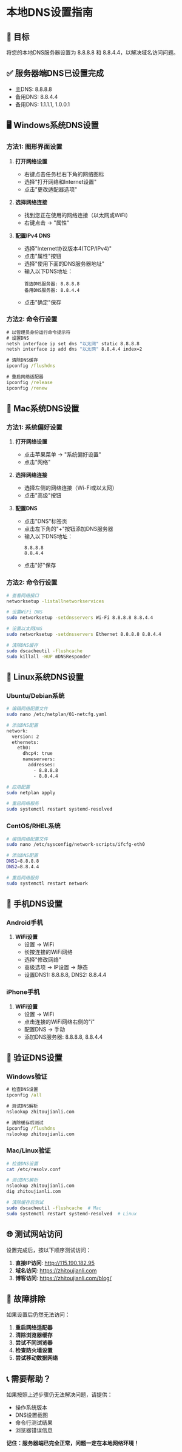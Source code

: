 # 本地DNS设置指南

## 🎯 目标
将您的本地DNS服务器设置为 8.8.8.8 和 8.8.4.4，以解决域名访问问题。

## ✅ 服务器端DNS已设置完成
- 主DNS: 8.8.8.8
- 备用DNS: 8.8.4.4
- 备用DNS: 1.1.1.1, 1.0.0.1

## 🖥️ Windows系统DNS设置

### 方法1: 图形界面设置
1. **打开网络设置**
   - 右键点击任务栏右下角的网络图标
   - 选择"打开网络和Internet设置"
   - 点击"更改适配器选项"

2. **选择网络连接**
   - 找到您正在使用的网络连接（以太网或WiFi）
   - 右键点击 → "属性"

3. **配置IPv4 DNS**
   - 选择"Internet协议版本4(TCP/IPv4)"
   - 点击"属性"按钮
   - 选择"使用下面的DNS服务器地址"
   - 输入以下DNS地址：
     ```
     首选DNS服务器: 8.8.8.8
     备用DNS服务器: 8.8.4.4
     ```
   - 点击"确定"保存

### 方法2: 命令行设置
```cmd
# 以管理员身份运行命令提示符
# 设置DNS
netsh interface ip set dns "以太网" static 8.8.8.8
netsh interface ip add dns "以太网" 8.8.4.4 index=2

# 清除DNS缓存
ipconfig /flushdns

# 重启网络适配器
ipconfig /release
ipconfig /renew
```

## 🍎 Mac系统DNS设置

### 方法1: 系统偏好设置
1. **打开网络设置**
   - 点击苹果菜单 → "系统偏好设置"
   - 点击"网络"

2. **选择网络连接**
   - 选择左侧的网络连接（Wi-Fi或以太网）
   - 点击"高级"按钮

3. **配置DNS**
   - 点击"DNS"标签页
   - 点击左下角的"+"按钮添加DNS服务器
   - 输入以下DNS地址：
     ```
     8.8.8.8
     8.8.4.4
     ```
   - 点击"好"保存

### 方法2: 命令行设置
```bash
# 查看网络接口
networksetup -listallnetworkservices

# 设置WiFi DNS
sudo networksetup -setdnsservers Wi-Fi 8.8.8.8 8.8.4.4

# 设置以太网DNS
sudo networksetup -setdnsservers Ethernet 8.8.8.8 8.8.4.4

# 清除DNS缓存
sudo dscacheutil -flushcache
sudo killall -HUP mDNSResponder
```

## 🐧 Linux系统DNS设置

### Ubuntu/Debian系统
```bash
# 编辑网络配置文件
sudo nano /etc/netplan/01-netcfg.yaml

# 添加DNS配置
network:
  version: 2
  ethernets:
    eth0:
      dhcp4: true
      nameservers:
        addresses:
          - 8.8.8.8
          - 8.8.4.4

# 应用配置
sudo netplan apply

# 重启网络服务
sudo systemctl restart systemd-resolved
```

### CentOS/RHEL系统
```bash
# 编辑网络配置文件
sudo nano /etc/sysconfig/network-scripts/ifcfg-eth0

# 添加DNS配置
DNS1=8.8.8.8
DNS2=8.8.4.4

# 重启网络服务
sudo systemctl restart network
```

## 📱 手机DNS设置

### Android手机
1. **WiFi设置**
   - 设置 → WiFi
   - 长按连接的WiFi网络
   - 选择"修改网络"
   - 高级选项 → IP设置 → 静态
   - 设置DNS1: 8.8.8.8, DNS2: 8.8.4.4

### iPhone手机
1. **WiFi设置**
   - 设置 → WiFi
   - 点击连接的WiFi网络右侧的"i"
   - 配置DNS → 手动
   - 添加DNS服务器: 8.8.8.8, 8.8.4.4

## 🧪 验证DNS设置

### Windows验证
```cmd
# 检查DNS设置
ipconfig /all

# 测试DNS解析
nslookup zhitoujianli.com

# 清除缓存后测试
ipconfig /flushdns
nslookup zhitoujianli.com
```

### Mac/Linux验证
```bash
# 检查DNS设置
cat /etc/resolv.conf

# 测试DNS解析
nslookup zhitoujianli.com
dig zhitoujianli.com

# 清除缓存后测试
sudo dscacheutil -flushcache  # Mac
sudo systemctl restart systemd-resolved  # Linux
```

## 🌐 测试网站访问

设置完成后，按以下顺序测试访问：

1. **直接IP访问**: http://115.190.182.95
2. **域名访问**: https://zhitoujianli.com
3. **博客访问**: https://zhitoujianli.com/blog/

## 🔧 故障排除

如果设置后仍然无法访问：

1. **重启网络适配器**
2. **清除浏览器缓存**
3. **尝试不同浏览器**
4. **检查防火墙设置**
5. **尝试移动数据网络**

## 📞 需要帮助？

如果按照上述步骤仍无法解决问题，请提供：
- 操作系统版本
- DNS设置截图
- 命令行测试结果
- 浏览器错误信息

**记住：服务器端已完全正常，问题一定在本地网络环境！**
